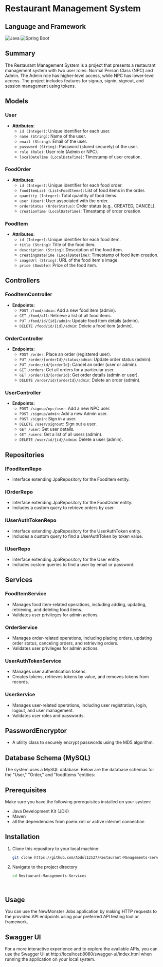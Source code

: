 # Restaurant Management System

## Language and Framework
![Java](https://img.shields.io/badge/Language-Java-green)
![Spring Boot](https://img.shields.io/badge/Framework-Spring%20Boot-brightgreen)

## Summary
The Restaurant Management System is a project that presents a restaurant management system with two user roles: Normal Person Class (NPC) and Admin. The Admin role has higher-level access, while NPC has lower-level access. The project includes features for signup, signin, signout, and session management using tokens.

## Models
### User
- **Attributes:**
  - `id (Integer)`: Unique identifier for each user.
  - `name (String)`: Name of the user.
  - `email (String)`: Email of the user.
  - `password (String)`: Password (stored securely) of the user.
  - `role (Role)`: User role (Admin or NPC).
  - `localDateTime (LocalDateTime)`: Timestamp of user creation.

### FoodOrder
- **Attributes:**
  - `id (Integer)`: Unique identifier for each food order.
  - `foodItemList (List<FoodItem>)`: List of food items in the order.
  - `quantity (Integer)`: Total quantity of food items.
  - `user (User)`: User associated with the order.
  - `orderStatus (OrderStatus)`: Order status (e.g., CREATED, CANCEL).
  - `creationTime (LocalDateTime)`: Timestamp of order creation.

### FoodItem
- **Attributes:**
  - `id (Integer)`: Unique identifier for each food item.
  - `title (String)`: Title of the food item.
  - `description (String)`: Description of the food item.
  - `creatingDateTime (LocalDateTime)`: Timestamp of food item creation.
  - `imageUrl (String)`: URL of the food item's image.
  - `price (Double)`: Price of the food item.

## Controllers
### FoodItemController
- **Endpoints:**
  - `POST /food/admin`: Add a new food item (admin).
  - `GET /food/all`: Retrieve a list of all food items.
  - `PUT /food/id/{id}/admin`: Update food item details (admin).
  - `DELETE /food/id/{id}/admin`: Delete a food item (admin).

### OrderController
- **Endpoints:**
  - `POST /order`: Place an order (registered user).
  - `PUT /order/{orderId}/status/admin`: Update order status (admin).
  - `PUT /order/id/{orderId}`: Cancel an order (user or admin).
  - `GET /orders`: Get all orders for a particular user.
  - `GET /order/id/{orderId}`: Get order details (admin or user).
  - `DELETE /order/id/{orderId}/admin`: Delete an order (admin).

### UserController
- **Endpoints:**
  - `POST /signup/npc/user`: Add a new NPC user.
  - `POST /signup/admin`: Add a new Admin user.
  - `POST /signin`: Sign in a user.
  - `DELETE /user/signout`: Sign out a user.
  - `GET /user`: Get user details.
  - `GET /users`: Get a list of all users (admin).
  - `DELETE /user/id/{id}/admin`: Delete a user (admin).

## Repositories
### IFoodItemRepo
- Interface extending JpaRepository for the FoodItem entity.

### IOrderRepo
- Interface extending JpaRepository for the FoodOrder entity.
- Includes a custom query to retrieve orders by user.

### IUserAuthTokenRepo
- Interface extending JpaRepository for the UserAuthToken entity.
- Includes a custom query to find a UserAuthToken by token value.

### IUserRepo
- Interface extending JpaRepository for the User entity.
- Includes custom queries to find a user by email or password.

## Services
### FoodItemService
- Manages food item-related operations, including adding, updating, retrieving, and deleting food items.
- Validates user privileges for admin actions.

### OrderService
- Manages order-related operations, including placing orders, updating order status, canceling orders, and retrieving orders.
- Validates user privileges for admin actions.

### UserAuthTokenService
- Manages user authentication tokens.
- Creates tokens, retrieves tokens by value, and removes tokens from records.

### UserService
- Manages user-related operations, including user registration, login, logout, and user management.
- Validates user roles and passwords.

## PasswordEncryptor
- A utility class to securely encrypt passwords using the MD5 algorithm.

## Database Schema (MySQL)
The system uses a MySQL database. Below are the database schemas for the "User," "Order," and "foodItems "entities:

  ## Prerequisites
Make sure you have the following prerequisites installed on your system:

- Java Development Kit (JDK)
- Maven
- all the dependencies from poem.xml or active internet connection

## Installation
1. Clone this repository to your local machine:

   ```bash
   git clone https://github.com/Abdul12527/Restaurant-Managements-Services.git
   
2. Navigate to the project directory

    ```bash
    cd Restaurant-Managements-Services

  
## Usage
You can use the NewMonster Jobs application by making HTTP requests to the provided API endpoints using your preferred API testing tool or framework.

## Swagger UI
For a more interactive experience and to explore the available APIs, you can use the Swagger UI at http://localhost:8080/swagger-ui/index.html when running the application on your local system.
